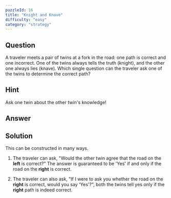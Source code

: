 ```yaml
---
puzzleId: 16
title: "Knight and Knave"
difficulty: "easy"
category: "strategy"
---
```


## Question
A traveler meets a pair of twins at a fork in the road: one path is correct and one incorrect. One of the twins always tells the truth (knight), and the other one always lies (knave). Which single question can the traveler ask one of the twins to determine the correct path? 

## Hint
Ask one twin about the other twin's knowledge!

## Answer


## Solution
This can be constructed in many ways.

1. The traveler can ask, "Would the other twin agree that the road on the **left** is correct?" The answer is guaranteed to be 'Yes' if and only if the road on the **right** is correct.

2. The traveler can also ask, "If I were to ask you whether the road on the **right** is correct, would you say 'Yes'?", both the twins tell yes only if the **right** path is indeed correct.


